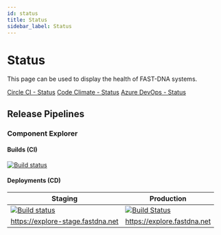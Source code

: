 ```yaml
---
id: status
title: Status
sidebar_label: Status
---
```


# Status

This page can be used to display the health of FAST-DNA systems.

[Circle CI - Status](https://status.circleci.com/)
[Code Climate - Status](https://status.codeclimate.com/)
[Azure DevOps - Status](https://status.dev.azure.com/)

## Release Pipelines

### Component Explorer

#### Builds (CI)

[![Build status](https://dev.azure.com/edgewebui/Edge%20Zero/_apis/build/status/Sites/Component%20Explorer%20-%20CI%20(FASTDNA))](https://dev.azure.com/edgewebui/Edge%20Zero/_build/latest?definitionId=44)


#### Deployments (CD)

| Staging | Production |
|--|--|
|[![Build status](https://vsrm.dev.azure.com/edgewebui/_apis/public/Release/badge/8965118a-33a2-4d12-a643-9044a1430ae7/1/1)](https://explore-stage.fastdna.net) |[![Build Status](https://vsrm.dev.azure.com/edgewebui/_apis/public/Release/badge/8965118a-33a2-4d12-a643-9044a1430ae7/1/2)](https://explore.fastdna.net) |
| https://explore-stage.fastdna.net | https://explore.fastdna.net |